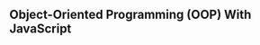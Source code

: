 ## Object-Oriented Programming (OOP) With JavaScript

<!-- <details> -->
<summary>

</summary>

<!-- </details> -->

